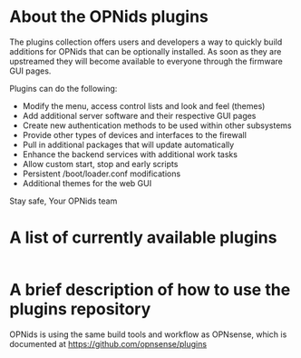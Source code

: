 About the OPNids plugins
==========================

The plugins collection offers users and developers a way to quickly
build additions for OPNids that can be optionally installed.  As
soon as they are upstreamed they will become available to everyone
through the firmware GUI pages.

Plugins can do the following:

* Modify the menu, access control lists and look and feel (themes)
* Add additional server software and their respective GUI pages
* Create new authentication methods to be used within other subsystems
* Provide other types of devices and interfaces to the firewall
* Pull in additional packages that will update automatically
* Enhance the backend services with additional work tasks
* Allow custom start, stop and early scripts
* Persistent /boot/loader.conf modifications
* Additional themes for the web GUI


Stay safe,
Your OPNids team

A list of currently available plugins
=====================================

```
```

A brief description of how to use the plugins repository
========================================================

OPNids is using the same build tools and workflow as OPNsense, which is
documented at https://github.com/opnsense/plugins


